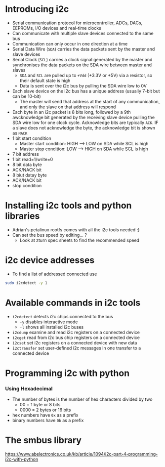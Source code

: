 # Introducing i2c
- Serial communication protocol for microcontroller, ADCs, DACs, EEPROMs, I/O devices and real-time clocks
- Can communicate with multiple slave devices connected to the same bus
- Communication can only occur in one direction at a time
- Serial Data Wire (`SDA`) carries the data packets sent by the master and slave devices
- Serial Clock (`SCL`) carries a clock signal generated by the master and synchronises the data packets on the SDA wire between master and slaves
    - `SDA` and `SCL` are pulled up to `+Vdd` (+3.3V or +5V) via a resistor, so their default state is high
    - Data is sent over the i2c bus by pulling the SDA wire low to 0V
- Each slave device on the i2c bus has a unique address (usually 7-bit but can be 10-bit)
    - The master will send that address at the start of any communication, and only the slave on that address will respond
- Each byte in an i2c packet is 8 bits long, followed by a 9th awcknowledge bit generated by the receiving slave device pulling the SDA wire low for one clock cycle. Acknowledge bits are typically `ACK`. IF a slave does not acknowledge the byte, the acknowledge bit is shown as `NACK`
- 1 bit start condition
    - Master start condition: HIGH --> LOW on SDA while SCL is high
    - Master stop condition: LOW --> HIGH on SDA while SCL is high
- 7 bit address
- 1 bit read=1/write=0
- 8 bit data byte
- ACK/NACK bit
- 8 biut datay byte
- ACK/NACK bit
- stop condition

# Installing i2c tools and python libraries
- Adrian's petalinux rootfs comes with all the i2c tools needed :)
- Can set the bus speed by editing... ?
    - Look at zturn spec sheets to find the recommended speed

# i2c device addresses
- To find a list of addressed connected use
```bash
sudo i2cdetect -y 1
```

# Available commands in i2c tools
- `i2cdetect` detects i2c chips connected to the bus
    - `-y` disables interactive mode
    - `-l` shows all installed i2c buses
- `i2cdump` examine and read i2c registers on a connected device
- `i2cget` read from i2c bus chip registers on a connected device
- `i2cset` set i2c registers on a connected device with new data
- `i2ctransfer` set user-defined i2c messages in one transfer to a connected device

# Programming i2c with python

### Using Hexadecimal
- The number of bytes is the number of hex characters divided by two
    - 00 = 1 byte or 8 bits
    - 0000 = 2 bytes or 16 bits
- hex numbers have `0x` as a prefix
- binary numbers have `0b` as a prefix

# The smbus library
https://www.abelectronics.co.uk/kb/article/1094/i2c-part-4-programming-i2c-with-python 


